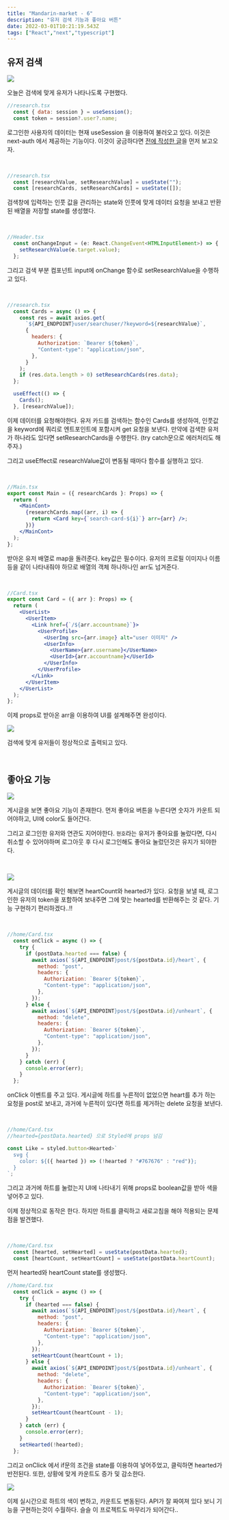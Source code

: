 ```yaml
---
title: "Mandarin-market - 6"
description: "유저 검색 기능과 좋아요 버튼"
date: 2022-03-01T10:21:19.543Z
tags: ["React","next","typescript"]
---
```

## 유저 검색

![](/images/d6ba70f6-b792-4660-8319-3a1fefc94264-image.png)

오늘은 검색에 맞게 유저가 나타나도록 구현했다.

```jsx
//research.tsx
  const { data: session } = useSession();
  const token = session?.user?.name;
```

로그인한 사용자의 데이터는 현재 useSession 을 이용하여 불러오고 있다. 이것은 next-auth 에서 제공하는 기능이다. 이것이 궁금하다면 [전에 작성한 글](https://velog.io/@leehyunho2001/Mandarin-market-4)을 먼저 보고오자.

<br>

```jsx
//research.tsx
  const [researchValue, setResearchValue] = useState("");
  const [researchCards, setResearchCards] = useState([]);
```
검색창에 입력하는 인풋 값을 관리하는 state와 인풋에 맞게 데이터 요청을 보내고 반환된 배열을 저장할 state를 생성했다.

<br>

```jsx
//Header.tsx
  const onChangeInput = (e: React.ChangeEvent<HTMLInputElement>) => {
    setResearchValue(e.target.value);
  };
```

그리고 검색 부분 컴포넌트 input에 onChange 함수로 setResearchValue을 수행하고 있다.

<br>

```jsx
//research.tsx
  const Cards = async () => {
    const res = await axios.get(
      `${API_ENDPOINT}user/searchuser/?keyword=${researchValue}`,
      {
        headers: {
          Authorization: `Bearer ${token}`,
          "Content-type": "application/json",
        },
      }
    );
    if (res.data.length > 0) setResearchCards(res.data);
  };

  useEffect(() => {
    Cards();
  }, [researchValue]);
```

이제 데이터를 요청해야한다. 유저 카드를 검색하는 함수인 Cards를 생성하여, 인풋값을 keyword에 쿼리로 엔트포인트에 포함시켜 get 요청을 보낸다. 만약에 검색한 유저가 하나라도 있다면 setResearchCards을 수행한다. (try catch문으로 에러처리도 해주자.)

그리고 useEffect로 researchValue값이 변동될 때마다 함수를 실행하고 있다.

<br>

```jsx
//Main.tsx
export const Main = ({ researchCards }: Props) => {
  return (
    <MainCont>
      {researchCards.map((arr, i) => {
        return <Card key={`search-card-${i}`} arr={arr} />;
      })}
    </MainCont>
  );
};
```

받아온 유저 배열로 map을 돌려준다. key값은 필수이다.
유저의 프로필 이미지나 이름 등을 같이 나타내줘야 하므로 배열의 객체 하나하나인 arr도 넘겨준다.

<br>

```jsx
//Card.tsx
export const Card = ({ arr }: Props) => {
  return (
    <UserList>
      <UserItem>
        <Link href={`/${arr.accountname}`}>
          <UserProfile>
            <UserImg src={arr.image} alt="user 이미지" />
            <UserInfo>
              <UserName>{arr.username}</UserName>
              <UserId>{arr.accountname}</UserId>
            </UserInfo>
          </UserProfile>
        </Link>
      </UserItem>
    </UserList>
  );
};
```

이제 props로 받아온 arr을 이용하여 UI를 설계해주면 완성이다.

![](/images/e9e389d5-e3bc-4c91-b858-9e7c2a2b56b8-%E3%85%8E.gif)

검색에 맞게 유저들이 정상적으로 출력되고 있다.

<br>

## 좋아요 기능

![](/images/485bec74-b9cf-4ee2-9e44-3b49d237310d-image.png)

게시글을 보면 좋아요 기능이 존재한다. 먼저 좋아요 버튼을 누른다면 숫자가 카운트 되어야하고, UI에 color도 들어간다.

그리고 로그인한 유저와 연관도 지어야한다. `현호`라는 유저가 좋아요를 눌렀다면, 다시 취소할 수 있어야하며 로그아웃 후 다시 로그인해도 좋아요 눌렀던것은 유지가 되야한다.

<br>

![](/images/f41d8f7b-afdd-45f2-bf64-17ad831e042f-image.png)

게시글의 데이터를 확인 해보면 heartCount와 hearted가 있다. 요청을 보낼 때, 로그인한 유저의 token을 포함하여 보내주면 그에 맞는 hearted를 반환해주는 것 같다. 기능 구현하기 편리하겠다..!!

<br>

```jsx
//home/Card.tsx
  const onClick = async () => {
    try {
      if (postData.hearted === false) {
        await axios(`${API_ENDPOINT}post/${postData.id}/heart`, {
          method: "post",
          headers: {
            Authorization: `Bearer ${token}`,
            "Content-type": "application/json",
          },
        });
      } else {
        await axios(`${API_ENDPOINT}post/${postData.id}/unheart`, {
          method: "delete",
          headers: {
            Authorization: `Bearer ${token}`,
            "Content-type": "application/json",
          },
        });
      }
    } catch (err) {
      console.error(err);
    }
  };
```

onClick 이벤트를 주고 있다. 게시글에 하트를 누른적이 없었으면 heart를 추가 하는 요청을 post로 보내고, 과거에 누른적이 있다면 하트를 제거하는 delete 요청을 보낸다.

<br>

```jsx
//home/Card.tsx
//hearted={postData.hearted} 으로 Styled에 props 넘김

const Like = styled.button<Hearted>`
  svg {
    color: ${({ hearted }) => (!hearted ? "#767676" : "red")};
  }
`;
```

그리고 과거에 하트를 눌렀는지 UI에 나타내기 위해 props로 boolean값을 받아 색을 넣어주고 있다.

이제 정상적으로 동작은 한다. 하지만 하트를 클릭하고 새로고침을 해야 적용되는 문제점을 발견했다.

<br>

```jsx
//home/Card.tsx
  const [hearted, setHearted] = useState(postData.hearted);
  const [heartCount, setHeartCount] = useState(postData.heartCount);
```

먼저 hearted와 heartCount state를 생성했다.

```jsx
//home/Card.tsx
  const onClick = async () => {
    try {
      if (hearted === false) {
        await axios(`${API_ENDPOINT}post/${postData.id}/heart`, {
          method: "post",
          headers: {
            Authorization: `Bearer ${token}`,
            "Content-type": "application/json",
          },
        });
        setHeartCount(heartCount + 1);
      } else {
        await axios(`${API_ENDPOINT}post/${postData.id}/unheart`, {
          method: "delete",
          headers: {
            Authorization: `Bearer ${token}`,
            "Content-type": "application/json",
          },
        });
        setHeartCount(heartCount - 1);
      }
    } catch (err) {
      console.error(err);
    }
    setHearted(!hearted);
  };
```

그리고 onClick 에서 if문의 조건을 state를 이용하여 넣어주었고, 클릭하면 hearted가 반전된다. 또한, 상황에 맞게 카운트도 증가 및 감소한다.


![](/images/2212b1c3-b5ae-4135-b231-41f74f448f22-ggg.gif)

이제 실시간으로 하트의 색이 변하고, 카운트도 변동된다. API가 잘 짜여져 있다 보니 기능을 구현하는것이 수월하다. 슬슬 이 프로젝트도 마무리가 되어간다..